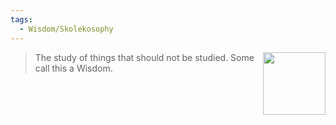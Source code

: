 ```yaml
---
tags:
  - Wisdom/Skolekosophy
---
```


<div style="float: right; padding-left: 10px;"><img src="/Wisdoms/files/w.skolekosophy.png" width=100 width=100 style="margin:0" /></div>

> The study of things that should not be studied. Some call this a Wisdom.

